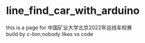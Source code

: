 # line_find_car_with_arduino
this is a page for 中国矿业大学北京2022年巡线车校赛  
build by c-lion,nobody likes vs code
